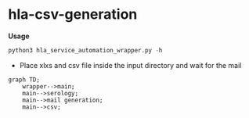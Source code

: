 # hla-csv-generation

**Usage**
```python
python3 hla_service_automation_wrapper.py -h
```
- Place xlxs and csv file inside the input directory and wait for the mail

```mermaid
graph TD;
    wrapper-->main;
    main-->serology;
    main-->mail generation;
    main-->csv;
```
